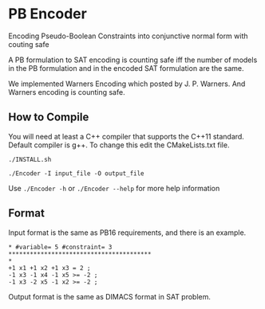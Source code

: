 # PB Encoder

Encoding Pseudo-Boolean Constraints into conjunctive normal form with couting safe

A PB formulation to SAT encoding is counting safe iff the number of models in the PB formulation and in the encoded SAT formulation are the same.

We implemented Warners Encoding which posted by J. P. Warners. And Warners encoding is counting safe.


## How to Compile

You will need at least a C++ compiler that supports the C++11 standard. Default compiler is g++. To change this edit the CMakeLists.txt file.

`./INSTALL.sh` 

`./Encoder -I input_file -O output_file`

Use `./Encoder -h` or `./Encoder --help` for more help information


## Format

Input format is the same as PB16 requirements, and there is an example.

```
* #variable= 5 #constraint= 3
****************************************
*
+1 x1 +1 x2 +1 x3 = 2 ;
-1 x3 -1 x4 -1 x5 >= -2 ;
-1 x3 -2 x5 -1 x2 >= -2 ;
```

Output format is the same as DIMACS format in SAT problem.
